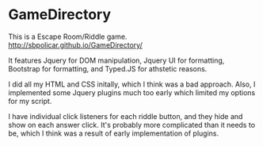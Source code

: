 # GameDirectory

This is a Escape Room/Riddle game.
http://sbpolicar.github.io/GameDirectory/

It features Jquery for DOM manipulation, Jquery UI for formatting,
Bootstrap for formatting, and Typed.JS for athstetic reasons.

I did all my HTML and CSS initally, which I think was a bad approach.
Also, I implemented some Jquery plugins much too early which limited my
options for my script.

I have individual click listeners for each riddle button, and they hide and show on each answer click.
It's probably more complicated than it needs to be, which I think was a result of early
implementation of plugins.

